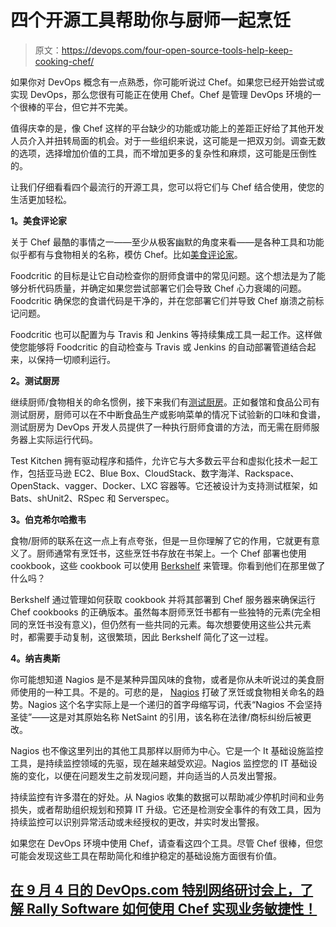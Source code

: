 # 四个开源工具帮助你与厨师一起烹饪

> 原文：<https://devops.com/four-open-source-tools-help-keep-cooking-chef/>

如果你对 DevOps 概念有一点熟悉，你可能听说过 Chef。如果您已经开始尝试或实现 DevOps，那么您很有可能正在使用 Chef。Chef 是管理 DevOps 环境的一个很棒的平台，但它并不完美。

值得庆幸的是，像 Chef 这样的平台缺少的功能或功能上的差距正好给了其他开发人员介入并扭转局面的机会。对于一些组织来说，这可能是一把双刃剑。调查无数的选项，选择增加价值的工具，而不增加更多的复杂性和麻烦，这可能是压倒性的。

让我们仔细看看四个最流行的开源工具，您可以将它们与 Chef 结合使用，使您的生活更加轻松。

**1。美食评论家**

关于 Chef 最酷的事情之一——至少从极客幽默的角度来看——是各种工具和功能似乎都有与食物相关的名称，模仿 Chef。比如[美食评论家](https://acrmp.github.io/foodcritic/)。

Foodcritic 的目标是让它自动检查你的厨师食谱中的常见问题。这个想法是为了能够分析代码质量，并确定如果您尝试部署它们会导致 Chef 心力衰竭的问题。Foodcritic 确保您的食谱代码是干净的，并在您部署它们并导致 Chef 崩溃之前标记问题。

Foodcritic 也可以配置为与 Travis 和 Jenkins 等持续集成工具一起工作。这样做使您能够将 Foodcritic 的自动检查与 Travis 或 Jenkins 的自动部署管道结合起来，以保持一切顺利运行。

**2。测试厨房**

继续厨师/食物相关的命名惯例，接下来我们有[测试厨房](http://kitchen.ci/)。正如餐馆和食品公司有测试厨房，厨师可以在不中断食品生产或影响菜单的情况下试验新的口味和食谱，测试厨房为 DevOps 开发人员提供了一种执行厨师食谱的方法，而无需在厨师服务器上实际运行代码。

Test Kitchen 拥有驱动程序和插件，允许它与大多数云平台和虚拟化技术一起工作，包括亚马逊 EC2、Blue Box、CloudStack、数字海洋、Rackspace、OpenStack、vagger、Docker、LXC 容器等。它还被设计为支持测试框架，如 Bats、shUnit2、RSpec 和 Serverspec。

**3。伯克希尔哈撒韦**

食物/厨师的联系在这一点上有点夸张，但是一旦你理解了它的作用，它就更有意义了。厨师通常有烹饪书，这些烹饪书存放在书架上。一个 Chef 部署也使用 cookbook，这些 cookbook 可以使用 [Berkshelf](http://berkshelf.com/) 来管理。你看到他们在那里做了什么吗？

Berkshelf 通过管理如何获取 cookbook 并将其部署到 Chef 服务器来确保运行 Chef cookbooks 的正确版本。虽然每本厨师烹饪书都有一些独特的元素(完全相同的烹饪书没有意义)，但仍然有一些共同的元素。每次想要使用这些公共元素时，都需要手动复制，这很繁琐，因此 Berkshelf 简化了这一过程。

**4。纳吉奥斯**

你可能想知道 Nagios 是不是某种异国风味的食物，或者是你从未听说过的美食厨师使用的一种工具。不是的。可悲的是， [Nagios](http://www.nagios.org/) 打破了烹饪或食物相关命名的趋势。Nagios 这个名字实际上是一个递归的首字母缩写词，代表“Nagios 不会坚持圣徒”——这是对其原始名称 NetSaint 的引用，该名称在法律/商标纠纷后被更改。

Nagios 也不像这里列出的其他工具那样以厨师为中心。它是一个 It 基础设施监控工具，是持续监控领域的先驱，现在越来越受欢迎。Nagios 监控您的 IT 基础设施的变化，以便在问题发生之前发现问题，并向适当的人员发出警报。

持续监控有许多潜在的好处。从 Nagios 收集的数据可以帮助减少停机时间和业务损失，或者帮助组织规划和预算 IT 升级。它还是检测安全事件的有效工具，因为持续监控可以识别异常活动或未经授权的更改，并实时发出警报。

如果您在 DevOps 环境中使用 Chef，请查看这四个工具。尽管 Chef 很棒，但您可能会发现这些工具在帮助简化和维护稳定的基础设施方面很有价值。

## [在 9 月 4 日的 DevOps.com 特别网络研讨会上，了解 Rally Software 如何使用 Chef 实现业务敏捷性！](https://devops.com/features/using-devops-achieve-business-agility-webinar-rally-software-chef/)